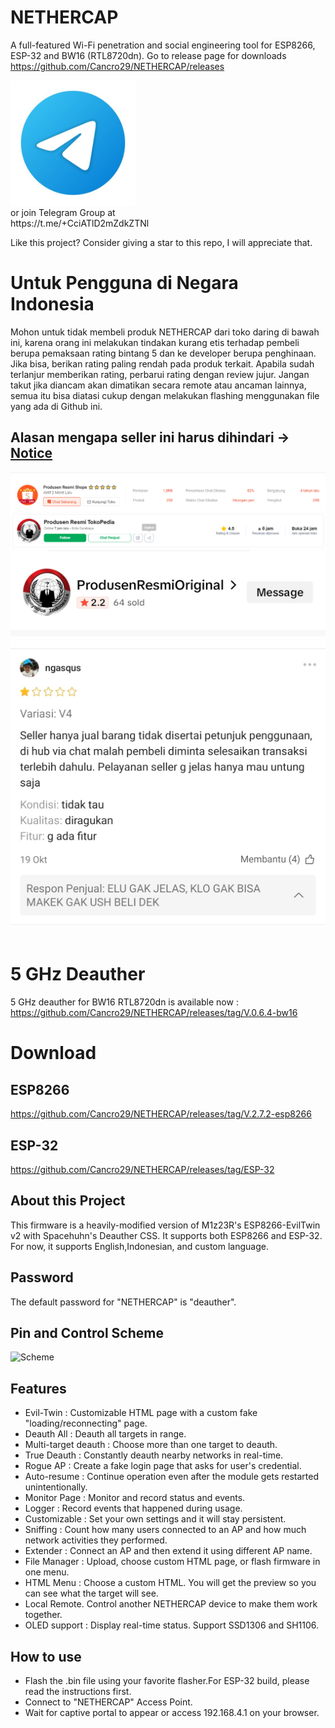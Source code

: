 # NETHERCAP
A full-featured Wi-Fi penetration and social engineering tool for ESP8266, ESP-32 and BW16 (RTL8720dn). Go to release page for downloads<br>
https://github.com/Cancro29/NETHERCAP/releases<br>

<a href=https://t.me/+CciATlD2mZdkZTNl>
    <img src="images/icon_telegram.jpg" alt="Scheme" width="200"/>
</a>
<br>
or join Telegram Group at <br>
https://t.me/+CciATlD2mZdkZTNl

Like this project? Consider giving a star to this repo, I will appreciate that.
# Untuk Pengguna di Negara Indonesia
Mohon untuk tidak membeli produk NETHERCAP dari toko daring di bawah ini, karena orang ini melakukan tindakan kurang etis terhadap pembeli berupa pemaksaan rating bintang 5 dan ke developer berupa penghinaan.<br>
Jika bisa, berikan rating paling rendah pada produk terkait. Apabila sudah terlanjur memberikan rating, perbarui rating dengan review jujur. Jangan takut jika diancam akan dimatikan secara remote atau ancaman lainnya, semua itu bisa diatasi cukup dengan melakukan flashing menggunakan file yang ada di Github ini.<br>

## Alasan mengapa seller ini harus dihindari -> [Notice](notice2.md)
![Scheme](images/shopee2.PNG)<br>
![Scheme](images/tokped1.PNG)<br>
![Scheme](images/tiktok1.jpg)<br>
![Scheme](images/shopee3.jpg)<br>
<br>

# 5 GHz Deauther
5 GHz deauther for BW16 RTL8720dn is available now :
https://github.com/Cancro29/NETHERCAP/releases/tag/V.0.6.4-bw16

# Download
## ESP8266
https://github.com/Cancro29/NETHERCAP/releases/tag/V.2.7.2-esp8266
## ESP-32
https://github.com/Cancro29/NETHERCAP/releases/tag/ESP-32

## About this Project
This firmware is a heavily-modified version of M1z23R's ESP8266-EvilTwin v2 with Spacehuhn's Deauther CSS.
It supports both ESP8266 and ESP-32. For now, it supports English,Indonesian, and custom language.

## Password
The default password for "NETHERCAP" is "deauther".
## Pin and Control Scheme
![Scheme](images/NETHERCAP_quickguide.png)
## Features
- Evil-Twin : Customizable HTML page with a custom fake "loading/reconnecting" page.
- Deauth All : Deauth all targets in range.
- Multi-target deauth : Choose more than one target to deauth.
- True Deauth : Constantly deauth nearby networks in real-time.
- Rogue AP  : Create a fake login page that asks for user's credential.
- Auto-resume : Continue operation even after the module gets restarted unintentionally.
- Monitor Page : Monitor and record status and events.
- Logger  : Record events that happened during usage.
- Customizable : Set your own settings and it will stay persistent.
- Sniffing : Count how many users connected to an AP and how much network activities they performed.
- Extender : Connect an AP and then extend it using different AP name.
- File Manager : Upload, choose custom HTML page, or flash firmware in one menu.
- HTML Menu : Choose a custom HTML. You will get the preview so you can see what the target will see.
- Local Remote. Control another NETHERCAP device to make them work together.
- OLED support : Display real-time status. Support SSD1306 and SH1106.

## How to use
- Flash the .bin file using your favorite flasher.For ESP-32 build, please read the instructions first. 
- Connect to "NETHERCAP" Access Point.
- Wait for captive portal to appear or access 192.168.4.1 on your browser.
